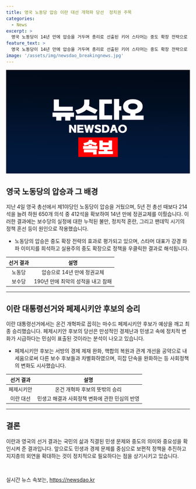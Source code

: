 ```yaml
---
title: 영국 노동당 압승 이란 대선 개혁파 당선  정치권 주목
categories:
  - News
excerpt: >
  영국 노동당이 14년 만에 압승을 거두며 총리로 선출된 키어 스타머는 중도 확장 전략으로 보수당을 누르고, 선거 결과는 민생과 변화의 중요성을 강조한다. 이란 대통령선거에서는 막수드 페제시키안 후보가 민심의 요구를 반영하여 승리하여 경제 문제와 민생 고민에 대한 답변을 요구하는 시대적인 의미를 갖는다. 두 선거는 중도정당의 중요성과 보편적인 정책의 필요성을 강조하며, 국민의 민생과 경제 문제를 위한 정책 추진이 필요하다는 점을 강조한다.
feature_text: >
  영국 노동당이 14년 만에 압승을 거두며 총리로 선출된 키어 스타머는 중도 확장 전략으로 보수당을 누르고, 선거 결과는 민생과 변화의 중요성을 강조한다. 이란 대통령선거에서는 막수드 페제시키안 후보가 민심의 요구를 반영하여 승리하여 경제 문제와 민생 고민에 대한 답변을 요구하는 시대적인 의미를 갖는다. 두 선거는 중도정당의 중요성과 보편적인 정책의 필요성을 강조하며, 국민의 민생과 경제 문제를 위한 정책 추진이 필요하다는 점을 강조한다.
image: '/assets/img/newsdao_breakingnews.jpg'
---
```


<p><img src="/assets/img/newsdao_breakingnews.jpg" alt="cryptoinkorea 속보" /></p>

<h2 data-ke-size="size26">영국 노동당의 압승과 그 배경</h2>

<p data-ke-size="size16">지난 4일 영국 총선에서 제1야당인 노동당이 압승을 거뒀으며, 5년 전 총선 때보다 214석을 늘려 하원 650개 의석 중 412석을 확보하여 14년 만에 정권교체를 이뤘습니다. 이러한 결과에는 보수당의 실정에 대한 누적된 불만, 정치적 혼란, 그리고 팬데믹 시기의 정책 혼선 등이 원인으로 작용했습니다.</p>

<ul>
<li>노동당의 압승은 중도 확장 전략의 효과로 평가되고 있으며, 스타머 대표가 강경 좌파 이미지를 희석하고 실용주의 중도 확장으로 정책을 우클릭한 결과로 해석됩니다.</li>
</ul>

<table>
<thead>
<tr>
<th style="text-align: center;">선거 결과</th>
<th style="text-align: center;">설명</th>
</tr>
</thead>
<tbody>
<tr>
<td style="text-align: center;">노동당</td>
<td style="text-align: center;">압승으로 14년 만에 정권교체</td>
</tr>
<tr>
<td style="text-align: center;">보수당</td>
<td style="text-align: center;">190년 만에 최악의 성적을 내고 참패</td>
</tr>
</tbody>
</table>

<hr>

<h2 data-ke-size="size26">이란 대통령선거와 페제시키안 후보의 승리</h2>

<p data-ke-size="size16">이란 대통령선거에서는 온건 개혁파로 꼽히는 마수드 페제시키안 후보가 예상을 깨고 최종 승리했습니다. 페제시키안 후보의 당선은 만성적인 경제난과 민생고 속에 정치적 변화가 시급하다는 민심이 표출된 것이라는 분석이 나오고 있습니다.</p>

<ul>
<li>페제시키안 후보는 서방의 경제 제재 완화, 핵합의 복원과 관계 개선을 공약으로 내세움으로써 다른 보수 후보들과 차별화하였으며, 히잡 단속을 완화하는 등 사회정책의 변화도 시사했습니다.</li>
</ul>

<table>
<thead>
<tr>
<th style="text-align: center;">선거 결과</th>
<th style="text-align: center;">설명</th>
</tr>
</thead>
<tbody>
<tr>
<td style="text-align: center;">페제시키안</td>
<td style="text-align: center;">온건 개혁파 후보의 뜻밖의 승리</td>
</tr>
<tr>
<td style="text-align: center;">이란 대선</td>
<td style="text-align: center;">민생고 해결과 사회정책 변화에 관한 민심의 반영</td>
</tr>
</tbody>
</table>

<hr>

<h2 data-ke-size="size26">결론</h2>

<p data-ke-size="size16">이란과 영국의 선거 결과는 국민의 삶과 직결된 민생 문제와 중도의 의미와 중요성을 확인시켜 준 결과입니다. 앞으로도 민생과 경제 문제를 중심으로 보편적 정책을 추진하고 지지층의 외연을 확대하는 것이 정치적으로 필요하다는 점을 상기시키고 있습니다.</p>

<p data-ke-size="size16">&nbsp;</p>
실시간 뉴스 속보는, <a href="https://newsdao.kr" rel="dofollow">https://newsdao.kr</a>


